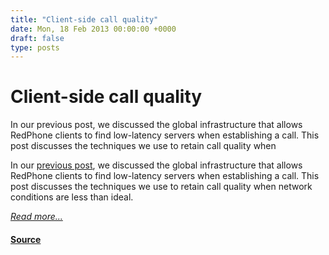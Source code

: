 ```yaml
---
title: "Client-side call quality"
date: Mon, 18 Feb 2013 00:00:00 +0000
draft: false
type: posts
---
```

# Client-side call quality





 In our previous post, we discussed the global infrastructure that allows RedPhone clients to find low-latency servers when establishing a call. This post discusses the techniques we use to retain call quality when

In our [previous post](/blog/low-latency-switching), we discussed the global infrastructure that allows RedPhone clients to find low-latency servers when establishing a call. This post discusses the techniques we use to retain call quality when network conditions are less than ideal.

[_Read more..._](https://signal.org/blog/client-side-audio-quality/)

#### [Source](https://signal.org/blog/client-side-audio-quality/)


